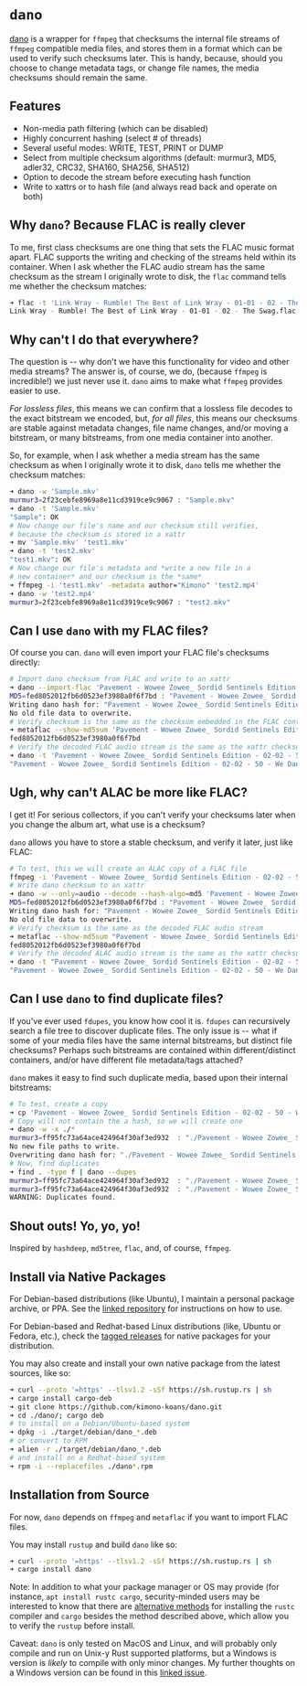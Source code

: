 # `dano`

[dano](https://github.com/kimono-koans/dano) is a wrapper for `ffmpeg` that checksums the internal file streams of `ffmpeg` compatible media files, and stores them in a format which can be used to verify such checksums later.  This is handy, because, should you choose to change metadata tags, or change file names, the media checksums should remain the same.

## Features

* Non-media path filtering (which can be disabled)
* Highly concurrent hashing (select # of threads)
* Several useful modes: WRITE, TEST, PRINT or DUMP
* Select from multiple checksum algorithms (default: murmur3, MD5, adler32, CRC32, SHA160, SHA256, SHA512)
* Option to decode the stream before executing hash function
* Write to xattrs or to hash file (and always read back and operate on both)

## Why `dano`? Because FLAC is really clever

To me, first class checksums are one thing that sets the FLAC music format apart.  FLAC supports the writing and checking of the streams held within its container.  When I ask whether the FLAC audio stream has the same checksum as the stream I originally wrote to disk, the `flac` command tells me whether the checksum matches:

```bash
➜ flac -t 'Link Wray - Rumble! The Best of Link Wray - 01-01 - 02 - The Swag.flac'
Link Wray - Rumble! The Best of Link Wray - 01-01 - 02 - The Swag.flac: ok
```

## Why can't I do that everywhere?

The question is -- why don't we have this functionality for video and other media streams?  The answer is, of course, we do, (because `ffmpeg` is incredible!) we just never use it.  `dano` aims to make what `ffmpeg` provides easier to use.

*For lossless files*, this means we can confirm that a lossless file decodes to the exact bitstream we encoded, but, *for all files*, this means our checksums are stable against metadata changes, file name changes, and/or moving a bitstream, or many bitstreams, from one media container into another.

So, for example, when I ask whether a media stream has the same checksum as when I originally wrote it to disk, `dano` tells me whether the checksum matches:

```bash
➜ dano -w 'Sample.mkv'
murmur3=2f23cebfe8969a8e11cd3919ce9c9067 : "Sample.mkv"
➜ dano -t 'Sample.mkv'
"Sample": OK
# Now change our file's name and our checksum still verifies,
# because the checksum is stored in a xattr
➜ mv 'Sample.mkv' 'test1.mkv'
➜ dano -t 'test2.mkv'
"test1.mkv": OK
# Now change our file's metadata and *write a new file in a 
# new container* and our checksum is the *same*
➜ ffmpeg -i 'test1.mkv' -metadata author="Kimono" 'test2.mp4'
➜ dano -w 'test2.mp4'
murmur3=2f23cebfe8969a8e11cd3919ce9c9067 : "test2.mkv"
```
## Can I use `dano` with my FLAC files?

Of course you can.  `dano` will even import your FLAC file's checksums directly:

```bash
# Import dano checksum from FLAC and write to an xattr
➜ dano --import-flac 'Pavement - Wowee Zowee_ Sordid Sentinels Edition - 02-02 - 50 - We Dance.flac'
MD5=fed8052012fb6d0523ef3980a0f6f7bd : "Pavement - Wowee Zowee_ Sordid Sentinels Edition - 02-02 - 50 - We Dance.flac"
Writing dano hash for: "Pavement - Wowee Zowee_ Sordid Sentinels Edition - 02-02 - 50 - We Dance.flac"
No old file data to overwrite.
# Verify checksum is the same as the checksum embedded in the FLAC container
➜ metaflac --show-md5sum 'Pavement - Wowee Zowee_ Sordid Sentinels Edition - 02-02 - 50 - We Dance.flac'
fed8052012fb6d0523ef3980a0f6f7bd
# Verify the decoded FLAC audio stream is the same as the xattr checksum
➜ dano -t 'Pavement - Wowee Zowee_ Sordid Sentinels Edition - 02-02 - 50 - We Dance.flac'
"Pavement - Wowee Zowee_ Sordid Sentinels Edition - 02-02 - 50 - We Dance.flac": OK
```

## Ugh, why can't ALAC be more like FLAC?

I get it!  For serious collectors, if you can't verify your checksums later when you change the album art, what use is a checksum?

`dano` allows you have to store a stable checksum, and verify it later, just like FLAC:

```bash
# To test, this we will create an ALAC copy of a FLAC file
ffmpeg -i 'Pavement - Wowee Zowee_ Sordid Sentinels Edition - 02-02 - 50 - We Dance.flac' -acodec alac 'Pavement - Wowee Zowee_ Sordid Sentinels Edition - 02-02 - 50 - We Dance.m4a'
# Write dano checksum to an xattr
➜ dano -w --only=audio --decode --hash-algo=md5 'Pavement - Wowee Zowee_ Sordid Sentinels Edition - 02-02 - 50 - We Dance.m4a'
MD5=fed8052012fb6d0523ef3980a0f6f7bd : "Pavement - Wowee Zowee_ Sordid Sentinels Edition - 02-02 - 50 - We Dance.m4a"
Writing dano hash for: "Pavement - Wowee Zowee_ Sordid Sentinels Edition - 02-02 - 50 - We Dance.m4a"
No old file data to overwrite.
# Verify checksum is the same as the decoded FLAC audio stream
➜ metaflac --show-md5sum "Pavement - Wowee Zowee_ Sordid Sentinels Edition - 02-02 - 50 - We Dance.flac"
fed8052012fb6d0523ef3980a0f6f7bd
# Verify the decoded ALAC audio stream is the same as the xattr checksum
➜ dano -t "Pavement - Wowee Zowee_ Sordid Sentinels Edition - 02-02 - 50 - We Dance.m4a"
"Pavement - Wowee Zowee_ Sordid Sentinels Edition - 02-02 - 50 - We Dance.m4a": OK
```

## Can I use `dano` to find duplicate files?

If you've ever used `fdupes`, you know how cool it is.  `fdupes` can recursively search a file tree to discover duplicate files.  The only issue is -- what if some of your media files have the same internal bitstreams, but distinct file checksums?  Perhaps such bitstreams are contained within different/distinct containers, and/or have different file metadata/tags attached?

`dano` makes it easy to find such duplicate media, based upon their internal bitstreams:

```bash
# To test, create a copy
➜ cp 'Pavement - Wowee Zowee_ Sordid Sentinels Edition - 02-02 - 50 - We Dance.flac' 'Pavement - Wowee Zowee_ Sordid Sentinels Edition - 02-02 - 50 - We Dance-copy1.flac'
# Copy will not contain the a hash, so we will create one
➜ dano -w -x ./*
murmur3=ff95fc73a64ace424964f30af3ed932  : "./Pavement - Wowee Zowee_ Sordid Sentinels Edition - 02-02 - 50 - We Dance-copy1.flac"
No new file paths to write.
Overwriting dano hash for: "./Pavement - Wowee Zowee_ Sordid Sentinels Edition - 02-02 - 50 - We Dance-copy1.flac"
# Now, find duplicates
➜ find . -type f | dano --dupes
murmur3=ff95fc73a64ace424964f30af3ed932  : "./Pavement - Wowee Zowee_ Sordid Sentinels Edition - 02-02 - 50 - We Dance-copy1.flac"
murmur3=ff95fc73a64ace424964f30af3ed932  : "./Pavement - Wowee Zowee_ Sordid Sentinels Edition - 02-02 - 50 - We Dance.flac"
WARNING: Duplicates found.
```

## Shout outs! Yo, yo, yo!

Inspired by `hashdeep`, `md5tree`, `flac`, and, of course, `ffmpeg`.

## Install via Native Packages

For Debian-based distributions (like Ubuntu), I maintain a personal package archive, or PPA.  See the [linked repository](https://github.com/kimono-koans/ppa) for instructions on how to use.

For Debian-based and Redhat-based Linux distributions (like, Ubuntu or Fedora, etc.), check the [tagged releases](https://github.com/kimono-koans/dano/tags) for native packages for your distribution.  

You may also create and install your own native package from the latest sources, like so:

```bash
➜ curl --proto '=https' --tlsv1.2 -sSf https://sh.rustup.rs | sh
➜ cargo install cargo-deb 
➜ git clone https://github.com/kimono-koans/dano.git
➜ cd ./dano/; cargo deb
# to install on a Debian/Ubuntu-based system
➜ dpkg -i ./target/debian/dano_*.deb
# or convert to RPM 
➜ alien -r ./target/debian/dano_*.deb
# and install on a Redhat-based system
➜ rpm -i --replacefiles ./dano*.rpm
```

## Installation from Source

For now, `dano` depends on `ffmpeg` and `metaflac` if you want to import FLAC files.

You may install `rustup` and build `dano` like so:

```bash
➜ curl --proto '=https' --tlsv1.2 -sSf https://sh.rustup.rs | sh 
➜ cargo install dano
```

Note: In addition to what your package manager or OS may provide (for instance, `apt install rustc cargo`, security-minded users may be interested to know that there are [alternative methods](https://rust-lang.github.io/rustup/installation/other.html) for installing the `rustc` compiler and `cargo` besides the method described above, which allow you to verify the `rustup` before install.

Caveat: `dano` is only tested on MacOS and Linux, and will probably only compile and run on Unix-y Rust supported platforms, but a Windows is version is *likely* to compile with only minor changes.  My further thoughts on a Windows version can be found in this [linked issue](https://github.com/kimono-koans/dano/issues/3).